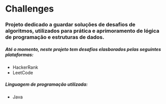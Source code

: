# Challenges

### Projeto dedicado a guardar soluções de desafios de algoritmos, utilizados para prática e aprimoramento de lógica de programação e estruturas de dados.

##### Até o momento, neste projeto tem desafios elasborados pelas seguintes plataformas:
- HackerRank
- LeetCode

##### Linguagem de programação utilizada:
- Java
